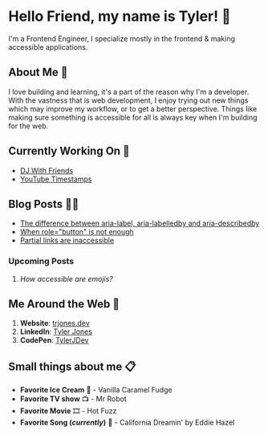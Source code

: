 # Hello Friend, my name is Tyler! 🌇
I'm a Frontend Engineer, I specialize mostly in the frontend & making accessible applications.

## About Me 📖
I love building and learning, it's a part of the reason why I'm a developer. With the vastness that is web development, I enjoy trying out new things which may improve my workflow, or to get a better perspective. Things like making sure something is accessible for all is always key when I'm building for the web.

## Currently Working On 🚧
- [DJ With Friends](https://github.com/TylerJDev/DJ-With-Friends)
- [YouTube Timestamps](https://github.com/TylerJDev/YouTube-Timestamps)

## Blog Posts ✍🏽
- [The difference between aria-label, aria-labelledby and aria-describedby](https://trjones.dev/the-difference-between-aria-label-aria-labelledby-and-aria-describedby/)
- [When role="button" is not enough](https://trjones.dev/when-role-button-is-not-enough/)
- [Partial links are inaccessible](https://trjones.dev/partial-links-are-inaccessible/)


### Upcoming Posts
1. *How accessible are emojis?*

## Me Around the Web 🛬
1. **Website**: [trjones.dev](https://trjones.dev/)
2. **LinkedIn**: [Tyler Jones](https://www.linkedin.com/in/tyjdev/)
3. **CodePen**: [TylerJDev](https://codepen.io/TylerJDev)

## Small things about me 📋
* **Favorite Ice Cream** 🍨 - Vanilla Caramel Fudge
* **Favorite TV show** 📺 - Mr Robot
* **Favorite Movie** 🎞️ - Hot Fuzz
* **Favorite Song (*currently*)** 🎵 - California Dreamin' by Eddie Hazel
